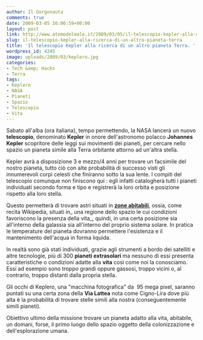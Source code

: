 ```yaml
---
author: Il Gorgonauta
comments: true
date: 2009-03-05 16:06:59+00:00
layout: post
link: http://www.atomodelmale.it/2009/03/05/il-telescopio-kepler-alla-ricerca-di-un-altro-pianeta-terra/
slug: il-telescopio-kepler-alla-ricerca-di-un-altro-pianeta-terra
title: 'Il telescopio Kepler alla ricerca di un altro pianeta Terra. '
wordpress_id: 4245
image: uploads/2009/03/keplero.jpg
categories:
- Tech &amp; Hacks
- Terra
tags:
- Keplero
- NASA
- Pianeti
- Spazio
- Telescopio
- Vita
---
```


Sabato all'alba (ora italiana), tempo permettendo, la NASA lancerà un nuovo **telescopio**, denominato **Kepler** in onore dell'astronomo polacco **Johannes Kepler** scopritore delle leggi sui movimenti dei pianeti, per cercare nello spazio un pianeta simile alla Terra orbitante attorno ad un'altra stella.

Kepler avrà a disposizione 3 e mezzo/4 anni per trovare un facsimile del nostro pianeta, tutto ciò con alte probabilità di successo visti gli innumerevoli corpi celesti che finiranno sotto la sua lente. I compiti del telescopio comunque non finiscono qui : egli infatti catalogherà tutti i pianeti individuati secondo forma e tipo e registrerà la loro orbita e posizione rispetto alla loro stella.

Questo permetterà di trovare astri situati in [**zone abitabili**](http://it.wikipedia.org/wiki/Zona_abitabile), ossia, come recita Wikipedia, situati in_ una regione dello spazio le cui condizioni favoriscono la presenza della vita_, quindi, in una certa posizione sia all'interno della galassia sia all'interno del proprio sistema solare. In pratica le temperature del pianeta dovranno permettere l'esistenza e il mantenimento dell'acqua in forma liquida.

In realtà sono già stati individuati, grazie agli strumenti a bordo dei satelliti e altre tecnologie, più di 300 **pianeti extrasolari** ma nessuno di essi presenta caratteristiche o condizioni adatte alla **vita** così come noi la conosciamo. Essi ad esempio sono troppo grandi oppure gassosi, troppo vicini o, al contrario, troppo distanti dalla propria stella.

Gli occhi di Keplero, una "macchina fotografica" da  95 mega pixel, saranno puntati su una certa zona della **Via Lattea** nota come Cigno-Lira dove più alta è la probabilità di trovare stelle simili alla nostra (conseguentemente simili pianeti).

Obiettivo ultimo della missione trovare un pianeta adatto alla vita, abitabile, un domani, forse, il primo luogo dello spazio oggetto della colonizzazione e dell'esplorazione umana.
